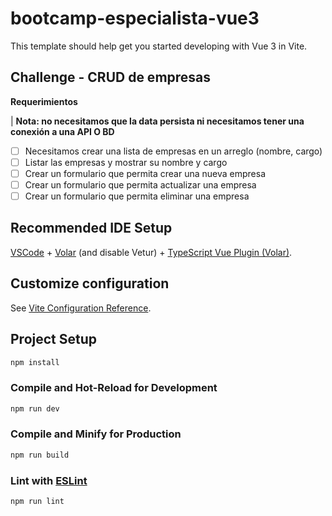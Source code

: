 # bootcamp-especialista-vue3

This template should help get you started developing with Vue 3 in Vite.

## Challenge - CRUD de empresas

**Requerimientos**

|   **Nota: no necesitamos que la data persista ni necesitamos tener una conexión a una API O BD**

* [ ] Necesitamos crear una lista de empresas en un arreglo (nombre, cargo)
* [ ] Listar las empresas y mostrar su nombre y cargo
* [ ] Crear un formulario que permita crear una nueva empresa
* [ ] Crear un formulario que permita actualizar una empresa
* [ ] Crear un formulario que permita eliminar una empresa

## Recommended IDE Setup

[VSCode](https://code.visualstudio.com/) + [Volar](https://marketplace.visualstudio.com/items?itemName=Vue.volar) (and disable Vetur) + [TypeScript Vue Plugin (Volar)](https://marketplace.visualstudio.com/items?itemName=Vue.vscode-typescript-vue-plugin).

## Customize configuration

See [Vite Configuration Reference](https://vitejs.dev/config/).

## Project Setup

```sh
npm install
```

### Compile and Hot-Reload for Development

```sh
npm run dev
```

### Compile and Minify for Production

```sh
npm run build
```

### Lint with [ESLint](https://eslint.org/)

```sh
npm run lint
```
